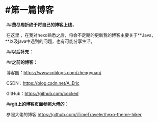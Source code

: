 # #第一篇博客

​	##**费尽周折终于将自己的博客上线，**

​	在这里 ，在我对hexo熟悉之后，将会不定期的更新我的博客主要关于**Java，**以及java中遇到的问题，也有可能分享生活，

​	##**以后补充：**













































​	##**之前的博客：**

​	博客园：https://www.cnblogs.com/zhengyuan/

​	CSDN：https://blog.csdn.net/A_Eric

​	GitHub：https://github.com/cocked	



​	##**git上的博客页面参照大佬的：**

​	参照大佬的博客:https://github.com/iTimeTraveler/hexo-theme-hiker